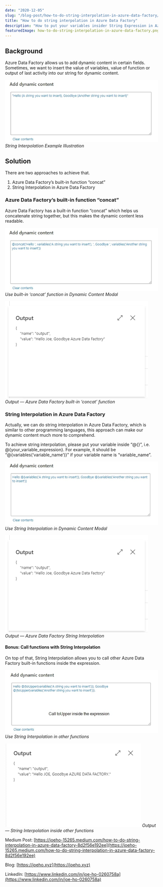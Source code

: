 ```yaml
---
date: "2020-12-05"
slug: "/blog-post/how-to-do-string-interpolation-in-azure-data-factory/"
title: "How to do string interpolation in Azure Data Factory"
description: "How to put your variables insider String Expression in Azure Data Factory"
featuredImage: how-to-do-string-interpolation-in-azure-data-factory.png
---
```

## Background
Azure Data Factory allows us to add dynamic content in certain fields. Sometimes, we want to insert the value of variables, value of function or output of last activity into our string for dynamic content.

![String Interpolation Example Illustration](../../images/how-to-do-string-interpolation-in-azure-data-factory/background-image.jpg)
*String Interpolation Example Illustration*

## Solution
There are two approaches to achieve that. 

1. Azure Data Factory’s built-in function “concat” 
2. String Interpolation in Azure Data Factory 

### Azure Data Factory’s built-in function “concat” 
Azure Data Factory has a built-in function “concat” which helps us concatenate  string together, but this makes the dynamic content less readable. 


![Use built-in ‘concat’ function in Dynamic Content Modal](../../images/how-to-do-string-interpolation-in-azure-data-factory/concat-function-example.jpg)
*Use built-in ‘concat’ function in Dynamic Content Modal*

![Output — Azure Data Factory built-in ‘concat’ function](../../images/how-to-do-string-interpolation-in-azure-data-factory/output.jpg)
*Output — Azure Data Factory built-in ‘concat’ function*


### String Interpolation in Azure Data Factory 
Actually, we can do string interpolation in Azure Data Factory, which is similar to other programming languages, this approach can make our dynamic content much more to comprehend. 

To achieve string interpolation, please put your variable inside “@{}”, i.e. @{your_variable_expression}. For example, it should be “@{variables(‘variable_name’)}” if your variable name is “variable_name”.

![Use String Interpolation in Dynamic Content Modal](../../images/how-to-do-string-interpolation-in-azure-data-factory/string-interpolation-example.jpg)
*Use String Interpolation in Dynamic Content Modal*

![Output — Azure Data Factory String Interpolation](../../images/how-to-do-string-interpolation-in-azure-data-factory/output.jpg)
*Output — Azure Data Factory String Interpolation*


#### Bonus: Call functions with String Interpolation
On top of that, String Interpolation allows you to call other Azure Data Factory built-in functions inside the expression. 

![Use String Interpolation in other functions](../../images/how-to-do-string-interpolation-in-azure-data-factory/bonus-example.jpg)
*Use String Interpolation in other functions*

![Output — String Interpolation inside other functions](../../images/how-to-do-string-interpolation-in-azure-data-factory/bonus-output.jpg)
*Output — String Interpolation inside other functions*

Medium Post: [https://joeho-15265.medium.com/how-to-do-string-interpolation-in-azure-data-factory-8d2f56e192ee](https://joeho-15265.medium.com/how-to-do-string-interpolation-in-azure-data-factory-8d2f56e192ee)

Blog: [https://joeho.xyz](https://joeho.xyz)

LinkedIn: [https://www.linkedin.com/in/joe-ho-0260758a](https://www.linkedin.com/in/joe-ho-0260758a)